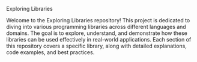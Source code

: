 Exploring Libraries

Welcome to the Exploring Libraries repository! This project is dedicated to diving into various programming libraries across different languages and domains. The goal is to explore, understand, 
and demonstrate how these libraries can be used effectively in real-world applications. Each section of this repository covers a specific library, along with detailed explanations, code examples, 
and best practices.
